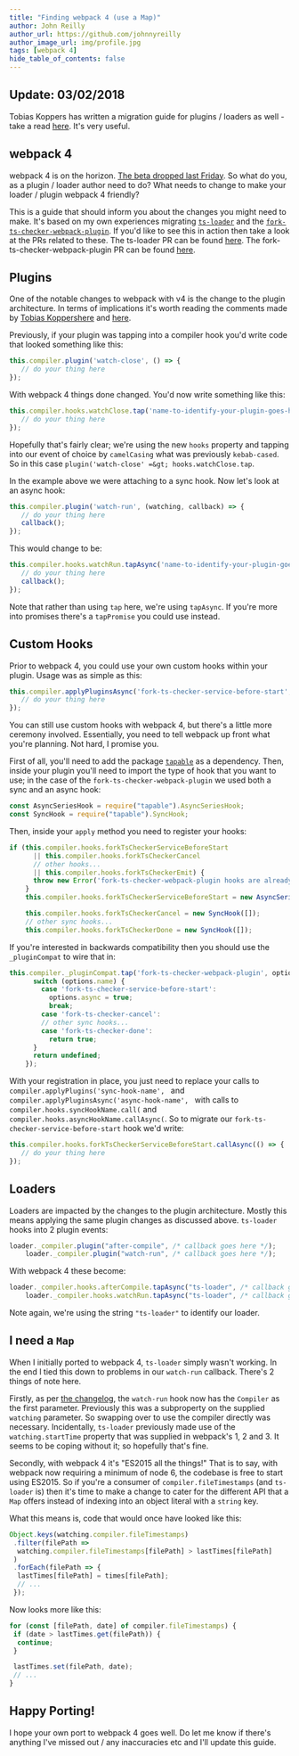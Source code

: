 ```yaml
---
title: "Finding webpack 4 (use a Map)"
author: John Reilly
author_url: https://github.com/johnnyreilly
author_image_url: img/profile.jpg
tags: [webpack 4]
hide_table_of_contents: false
---
```

## Update: 03/02/2018

 Tobias Koppers has written a migration guide for plugins / loaders as well - take a read [here](<https://medium.com/webpack/webpack-4-migration-guide-for-plugins-loaders-20a79b927202>). It's very useful.

## webpack 4

webpack 4 is on the horizon. [The beta dropped last Friday](<https://medium.com/webpack/webpack-4-beta-try-it-today-6b1d27d7d7e2>). So what do you, as a plugin / loader author need to do? What needs to change to make your loader / plugin webpack 4 friendly?

This is a guide that should inform you about the changes you might need to make. It's based on my own experiences migrating [`ts-loader`](<https://github.com/TypeStrong/ts-loader>) and the [`fork-ts-checker-webpack-plugin`](<https://github.com/Realytics/fork-ts-checker-webpack-plugin>). If you'd like to see this in action then take a look at the PRs related to these. The ts-loader PR can be found [here](<https://github.com/TypeStrong/ts-loader/pull/710>). The fork-ts-checker-webpack-plugin PR can be found [here](<https://github.com/Realytics/fork-ts-checker-webpack-plugin/pull/93>).

## Plugins

One of the notable changes to webpack with v4 is the change to the plugin architecture. In terms of implications it's worth reading the comments made by [Tobias Koppers](<https://twitter.com/wsokra>)[here](<https://github.com/webpack/webpack/issues/6244#issuecomment-357502113>) and [here](<https://github.com/webpack/webpack/issues/6064#issuecomment-349405474>).

Previously, if your plugin was tapping into a compiler hook you'd write code that looked something like this:

```js
this.compiler.plugin('watch-close', () => {
   // do your thing here
});
```

With webpack 4 things done changed. You'd now write something like this:

```js
this.compiler.hooks.watchClose.tap('name-to-identify-your-plugin-goes-here', () => {
   // do your thing here
});
```

Hopefully that's fairly clear; we're using the new `hooks` property and tapping into our event of choice by `camelCasing` what was previously `kebab-cased`. So in this case `plugin('watch-close' =&gt; hooks.watchClose.tap`.

In the example above we were attaching to a sync hook. Now let's look at an async hook:

```js
this.compiler.plugin('watch-run', (watching, callback) => {
   // do your thing here
   callback();
});
```

This would change to be:

```js
this.compiler.hooks.watchRun.tapAsync('name-to-identify-your-plugin-goes-here', (compiler, callback) => {
   // do your thing here
   callback();
});
```

Note that rather than using `tap` here, we're using `tapAsync`. If you're more into promises there's a `tapPromise` you could use instead.

## Custom Hooks

Prior to webpack 4, you could use your own custom hooks within your plugin. Usage was as simple as this:

```js
this.compiler.applyPluginsAsync('fork-ts-checker-service-before-start', () => {
   // do your thing here
});
```

You can still use custom hooks with webpack 4, but there's a little more ceremony involved. Essentially, you need to tell webpack up front what you're planning. Not hard, I promise you.

First of all, you'll need to add the package [`tapable`](<https://www.npmjs.com/package/tapable>) as a dependency. Then, inside your plugin you'll need to import the type of hook that you want to use; in the case of the `fork-ts-checker-webpack-plugin` we used both a sync and an async hook:

```js
const AsyncSeriesHook = require("tapable").AsyncSeriesHook;
const SyncHook = require("tapable").SyncHook;
```

Then, inside your `apply` method you need to register your hooks:

```js
if (this.compiler.hooks.forkTsCheckerServiceBeforeStart
      || this.compiler.hooks.forkTsCheckerCancel
      // other hooks...
      || this.compiler.hooks.forkTsCheckerEmit) {
      throw new Error('fork-ts-checker-webpack-plugin hooks are already in use');
    }
    this.compiler.hooks.forkTsCheckerServiceBeforeStart = new AsyncSeriesHook([]);

    this.compiler.hooks.forkTsCheckerCancel = new SyncHook([]);
    // other sync hooks...
    this.compiler.hooks.forkTsCheckerDone = new SyncHook([]);
```

If you're interested in backwards compatibility then you should use the `_pluginCompat` to wire that in:

```js
this.compiler._pluginCompat.tap('fork-ts-checker-webpack-plugin', options => {
      switch (options.name) {
        case 'fork-ts-checker-service-before-start':
          options.async = true;
          break;
        case 'fork-ts-checker-cancel':
        // other sync hooks...
        case 'fork-ts-checker-done':
          return true;
      }
      return undefined;
    });
```

With your registration in place, you just need to replace your calls to `compiler.applyPlugins('sync-hook-name', ` and `compiler.applyPluginsAsync('async-hook-name', ` with calls to `compiler.hooks.syncHookName.call(` and `compiler.hooks.asyncHookName.callAsync(`. So to migrate our `fork-ts-checker-service-before-start` hook we'd write:

```js
this.compiler.hooks.forkTsCheckerServiceBeforeStart.callAsync(() => {
   // do your thing here
});
```

## Loaders

Loaders are impacted by the changes to the plugin architecture. Mostly this means applying the same plugin changes as discussed above. `ts-loader` hooks into 2 plugin events:

```js
loader._compiler.plugin("after-compile", /* callback goes here */);
    loader._compiler.plugin("watch-run", /* callback goes here */);
```

With webpack 4 these become:

```js
loader._compiler.hooks.afterCompile.tapAsync("ts-loader", /* callback goes here */);
    loader._compiler.hooks.watchRun.tapAsync("ts-loader", /* callback goes here */);
```

Note again, we're using the string `"ts-loader"` to identify our loader.

## I need a `Map`

When I initially ported to webpack 4, `ts-loader` simply wasn't working. In the end I tied this down to problems in our `watch-run` callback. There's 2 things of note here.

Firstly, as per [the changelog](<https://github.com/webpack/webpack/releases/tag/v4.0.0-beta.0>), the `watch-run` hook now has the `Compiler` as the first parameter. Previously this was a subproperty on the supplied `watching` parameter. So swapping over to use the compiler directly was necessary. Incidentally, `ts-loader` previously made use of the `watching.startTime` property that was supplied in webpack's 1, 2 and 3. It seems to be coping without it; so hopefully that's fine.

Secondly, with webpack 4 it's "ES2015 all the things!" That is to say, with webpack now requiring a minimum of node 6, the codebase is free to start using ES2015. So if you're a consumer of `compiler.fileTimestamps` (and `ts-loader` is) then it's time to make a change to cater for the different API that a `Map` offers instead of indexing into an object literal with a `string` key.

What this means is, code that would once have looked like this:

```js
Object.keys(watching.compiler.fileTimestamps)
 .filter(filePath =>
  watching.compiler.fileTimestamps[filePath] > lastTimes[filePath]
 )
 .forEach(filePath => {
  lastTimes[filePath] = times[filePath];
  // ...
 });
```

Now looks more like this:

```js
for (const [filePath, date] of compiler.fileTimestamps) {
 if (date > lastTimes.get(filePath)) {
  continue;
 }

 lastTimes.set(filePath, date);
 // ...
}
```

## Happy Porting!

I hope your own port to webpack 4 goes well. Do let me know if there's anything I've missed out / any inaccuracies etc and I'll update this guide.


